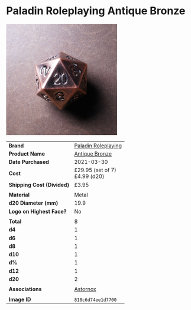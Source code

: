 # Paladin Roleplaying Antique Bronze

<img src="https://raw.githubusercontent.com/jesskelsall/astarus-images/main/dice/818c6d74ee1d7700.jpg" height="300" />

|||
| --- | --- |
| **Brand** | [Paladin Roleplaying](https://paladinroleplaying.com/) |
| **Product Name** | [Antique Bronze](https://paladinroleplaying.com/collections/solid-metal-dice-sets/products/paladin-roleplaying-solid-metal-dice-set-antique-bronze-in-presentation-tin) |
| **Date Purchased** | 2021-03-30 |
| **Cost** | £29.95 (set of 7)<br>£4.99 (d20) |
| **Shipping Cost (Divided)** | £3.95 |
||
| **Material** | Metal |
| **d20 Diameter (mm)** | 19.9 |
| **Logo on Highest Face?** | No |
||
| **Total** | 8 |
| **d4** | 1 |
| **d6** | 1 |
| **d8** | 1 |
| **d10** | 1 |
| **d%** | 1 |
| **d12** | 1 |
| **d20** | 2 |
||
| **Associations** | [Astornox](../organisations/government/astornox/astornox.md) |
||
| **Image ID** | `818c6d74ee1d7700` |
